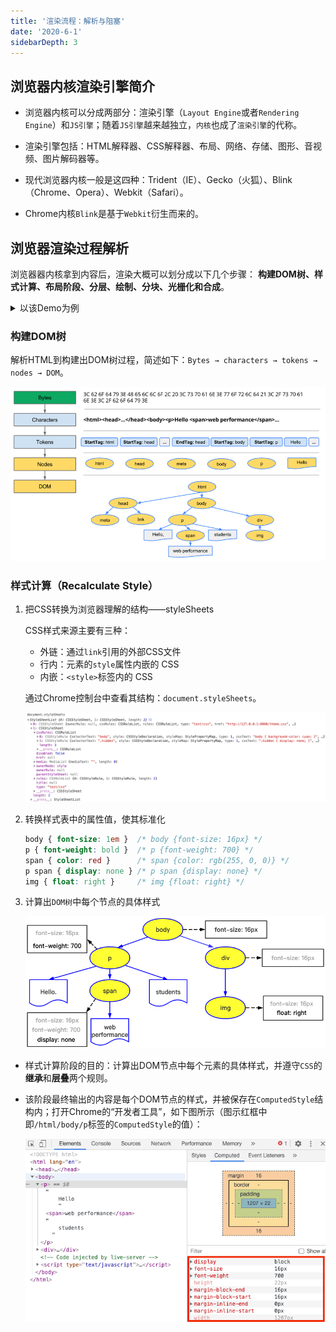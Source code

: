 ```yaml
---
title: '渲染流程：解析与阻塞'
date: '2020-6-1'
sidebarDepth: 3
---
```


## 浏览器内核渲染引擎简介

- 浏览器内核可以分成两部分：渲染引擎（`Layout Engine`或者`Rendering Engine`）和`JS引擎`；随着`JS引擎`越来越独立，`内核`也成了`渲染引擎`的代称。
- 渲染引擎包括：HTML解释器、CSS解释器、布局、网络、存储、图形、音视频、图片解码器等。

- 现代浏览器内核一般是这四种：Trident（IE）、Gecko（火狐）、Blink（Chrome、Opera）、Webkit（Safari）。
- Chrome内核`Blink`是基于`Webkit`衍生而来的。

## 浏览器渲染过程解析

浏览器器内核拿到内容后，渲染大概可以划分成以下几个步骤：
**构建DOM树、样式计算、布局阶段、分层、绘制、分块、光栅化和合成**。

<details>
<summary>以该Demo为例</summary>

```html
<!DOCTYPE html>
<html lang="en">
<head>
  <meta charset="UTF-8">
  <meta name="viewport" content="width=device-width, initial-scale=1.0">
  <title>Document</title>
  <link rel="stylesheet" href="theme.css">
  <style>
    body { font-size: 1em }
    p { font-weight: bold }
    span { color: red }
    p span { display: none }
    img { float: right }
  </style>
</head>
<body>
  <p>
    Hello.
    <span>web performance</span>
    students
  </p>
  <div>
    <img src="./arrow.png" alt="">
  </div>
</body>
</html>
```

</details>

### 构建DOM树

解析HTML到构建出DOM树过程，简述如下：`Bytes → characters → tokens → nodes → DOM`。

![dom树解析图示](../../../.imgs/browser-parse-dom-tree.png)

### 样式计算（Recalculate Style）

1. 把CSS转换为浏览器理解的结构——styleSheets

    CSS样式来源主要有三种：

    - 外链：通过`link`引用的外部CSS文件
    - 行内：元素的`style`属性内嵌的 CSS
    - 内嵌：`<style>`标签内的 CSS

    通过Chrome控制台中查看其结构：`document.styleSheets`。

    ![styleSheets示意](../../../.imgs/browser-style-sheets.png)

2. 转换样式表中的属性值，使其标准化

    ```css
    body { font-size: 1em }  /* body {font-size: 16px} */
    p { font-weight: bold }  /* p {font-weight: 700} */
    span { color: red }      /* span {color: rgb(255, 0, 0)} */
    p span { display: none } /* p span {display: none} */
    img { float: right }     /* img {float: right} */
    ```

3. 计算出`DOM树`中每个节点的具体样式

    ![样式计算](../../../.imgs/browser-css-recalculate-style.png)

- 样式计算阶段的目的：计算出DOM节点中每个元素的具体样式，并遵守`CSS`的**继承**和**层叠**两个规则。
- 该阶段最终输出的内容是每个DOM节点的样式，并被保存在`ComputedStyle`结构内；打开Chrome的“开发者工具”，如下图所示（图示红框中即`/html/body/p`标签的`ComputedStyle`的值）：

    ![Chrome-devTool-element-computed](../../../.imgs/browser-chrome-devTool-element-computed.png)

